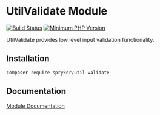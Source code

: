 # UtilValidate Module
[![Build Status](https://travis-ci.org/spryker/util-validate.svg)](https://travis-ci.org/spryker/util-validate)
[![Minimum PHP Version](https://img.shields.io/badge/php-%3E%3D%207.2-8892BF.svg)](https://php.net/)

UtilValidate provides low level input validation functionality.

## Installation

```
composer require spryker/util-validate
```

## Documentation

[Module Documentation](https://academy.spryker.com/developing_with_spryker/module_guide/modules.html)
